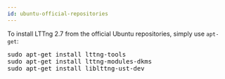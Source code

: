 ```yaml
---
id: ubuntu-official-repositories
---
```


To install LTTng 2.7 from the official Ubuntu repositories, simply
use `apt-get`:

<pre class="term">
sudo apt-get install lttng-tools
sudo apt-get install lttng-modules-dkms
sudo apt-get install liblttng-ust-dev
</pre>
